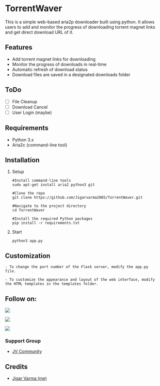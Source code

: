 # TorrentWaver 

This is a simple web-based aria2p downloader built using python. It allows users to add and monitor the progress of downloading torrent magnet links and get direct download URL of it.

## Features

- Add torrent magnet links for downloading
- Monitor the progress of downloads in real-time
- Automatic refresh of download status
- Download files are saved in a designated downloads folder

## ToDo
- [ ] File Cleanup
- [ ] Download Cancel
- [ ] User Login (maybe)

## Requirements

- Python 3.x
- Aria2c (command-line tool)

## Installation

1. Setup

   ```
   #Install command-line tools
   sudo apt-get install aria2 python3 git
   
   #Clone the repo
   git clone https://github.com/Jigarvarma2005/TorrentWaver.git
   
   #Navigate to the project directory
   cd TorrentWaver
   
   #Install the required Python packages
   pip install -r requirements.txt
   ```

2. Start
   ```
   python3 app.py
   ```

## Customization
    - To change the port number of the Flask server, modify the app.py file.

    - To customize the appearance and layout of the web interface, modify the HTML templates in the templates folder.

## Follow on:
<p align="left">
<a href="https://github.com/Jigarvarma2005"><img src="https://img.shields.io/badge/GitHub-Follow%20on%20GitHub-inactive.svg?logo=github"></a>
</p>
<p align="left">
<a href="https://twitter.com/Jigarvarma2005"><img src="https://img.shields.io/badge/Twitter-Follow%20on%20Twitter-informational.svg?logo=twitter"></a>
</p>
<p align="left">
<a href="https://instagram.com/Jigarvarma2005"><img src="https://img.shields.io/badge/Instagram-Follow%20on%20Instagram-important.svg?logo=instagram"></a>
</p>

### Support Group
- [JV Community](https://t.me/jv_community)

## Credits
- [Jigar Varma (me)](https://github.com/jigarvarma2005)

